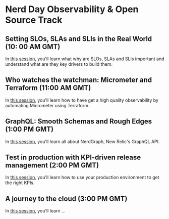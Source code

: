 # Nerd Day Observability & Open Source Track

## Setting SLOs, SLAs and SLIs in the Real World (10: 00 AM GMT)

In [this session](slo-sla-sli/README.md), you'll learn what why are SLOs, SLAs and SLIs important and understand what are they key drivers to build them.

## Who watches the watchman: Micrometer and Terraform (11:00 AM GMT)

In [this session](micrometer-terraform/README.md), you'll learn how to have get a high quality observability by automating Micrometer using Terraform.

## GraphQL: Smooth Schemas and Rough Edges (1:00 PM GMT)

In [this session](graphql/README.md), you'll learn all about NerdGraph, New Relic's GraphQL API.

## Test in production with KPI-driven release management (2:00 PM GMT)

In [this session](test-in-production/README.md), you'll learn how to use your production environment to get the right KPIs.

## A journey to the cloud (3:00 PM GMT)

In [this session](journey-to-cloud/README.md), you'll learn ...